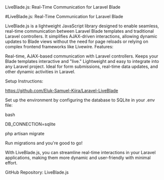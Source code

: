 LiveBlade.js: Real-Time Communication for Laravel Blade

#LiveBlade.js: Real-Time Communication for Laravel Blade

LiveBlade.js is a lightweight JavaScript library designed to enable seamless, real-time communication between Laravel Blade templates and traditional Laravel controllers. It simplifies AJAX-driven interactions, allowing dynamic updates to Blade views without the need for page reloads or relying on complex frontend frameworks like Livewire. Features:

Real-time, AJAX-based communication with Laravel controllers.
Keeps your Blade templates interactive and "live."
Lightweight and easy to integrate into any Laravel project.
Ideal for form submissions, real-time data updates, and other dynamic activities in Laravel.

Setup Instructions:

https://github.com/Eluk-Samuel-Kiira/Laravel-LiveBlade

Set up the environment by configuring the database to SQLite in your .env file:

bash

DB_CONNECTION=sqlite

php artisan migrate

    
Run migrations and you're good to go!
    

With LiveBlade.js, you can streamline real-time interactions in your Laravel applications, making them more dynamic and user-friendly with minimal effort.

GitHub Repository: LiveBlade.js
